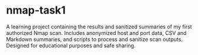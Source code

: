 # nmap-task1
A learning project containing the results and sanitized summaries of my first authorized Nmap scan. Includes anonymized host and port data, CSV and Markdown summaries, and scripts to process and sanitize scan outputs. Designed for educational purposes and safe sharing.
